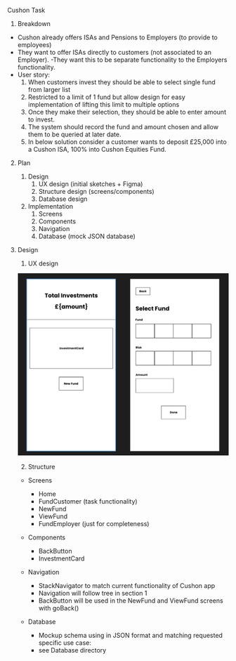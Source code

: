 Cushon Task

1. Breakdown

- Cushon already offers ISAs and Pensions to Employers (to provide to employees)
- They want to offer ISAs directly to customers (not associated to an Employer).
  -They want this to be separate functionality to the Employers functionality.
- User story:
  1. When customers invest they should be able to select single fund from larger list
  2. Restricted to a limit of 1 fund but allow design for easy implementation of lifting this limit to multiple options
  3. Once they make their selection, they should be able to enter amount to invest.
  4. The system should record the fund and amount chosen and allow them to be queried at later date.
  5. In below solution consider a customer wants to deposit £25,000 into a Cushon ISA, 100% into Cushon Equities Fund.

2. Plan

   1. Design
      1. UX design (initial sketches + Figma)
      2. Structure design (screens/components)
      3. Database design
   2. Implementation
      1. Screens
      2. Components
      3. Navigation
      4. Database (mock JSON database)

3. Design

   1. UX design

   ![UX Mockups](/uxmockups.png)

   2. Structure

   - Screens

     - Home
     - FundCustomer (task functionality)
     - NewFund
     - ViewFund
     - FundEmployer (just for completeness)

   - Components

     - BackButton
     - InvestmentCard

   - Navigation

     - StackNavigator to match current functionality of Cushon app
     - Navigation will follow tree in section 1
     - BackButton will be used in the NewFund and ViewFund screens with goBack()

   - Database
     - Mockup schema using in JSON format and matching requested specific use case:
     - see Database directory
